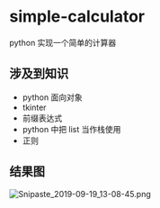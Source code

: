 # simple-calculator
python 实现一个简单的计算器
## 涉及到知识
* python 面向对象
* tkinter
* 前缀表达式
* python 中把 list 当作栈使用
* 正则
## 结果图
![Snipaste_2019-09-19_13-08-45.png](http://ww1.sinaimg.cn/large/005Douq4gy1g74qz7cm1hj306g06o745.jpg)
